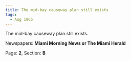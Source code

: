 ```yaml
---  
title: The mid-bay causeway plan still exists  
tags:  
  - Aug 1965  
---  
```

  
The mid-bay causeway plan still exists.  
  
Newspapers: **Miami Morning News or The Miami Herald**  
  
Page: **2**, Section: **B** 
